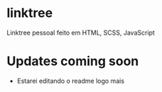 # linktree

Linktree pessoal feito em HTML, SCSS, JavaScript

# Updates coming soon
- Estarei editando o readme logo mais
